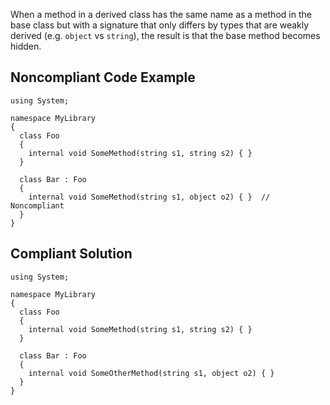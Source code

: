 
When a method in a derived class has the same name as a method in the base class but with a signature that only differs by types that are weakly<br>derived (e.g. `object` vs `string`), the result is that the base method becomes hidden.

## Noncompliant Code Example


    using System;
    
    namespace MyLibrary
    {
      class Foo
      {
        internal void SomeMethod(string s1, string s2) { }
      }
    
      class Bar : Foo
      {
        internal void SomeMethod(string s1, object o2) { }  // Noncompliant
      }
    }


## Compliant Solution


    using System;
    
    namespace MyLibrary
    {
      class Foo
      {
        internal void SomeMethod(string s1, string s2) { }
      }
    
      class Bar : Foo
      {
        internal void SomeOtherMethod(string s1, object o2) { }
      }
    }

